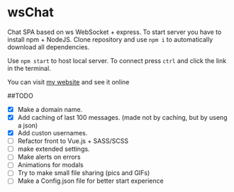 # wsChat

Chat SPA based on ws WebSocket + express.
To start server you have to install npm + NodeJS. Clone repository and use `npm i` to automatically download all dependencies.

Use `npm start` to host local server. To connect press `ctrl` and click the link in the terminal.

You can visit [my website](chat.8hoursking.ru) and see it online

##TODO
 - [x] Make a domain name.
 - [x] Add caching of last 100 messages. (made not by caching, but by useng a json)
 - [x] Add custon usernames.
 - [ ] Refactor front to Vue.js + SASS/SCSS
 - [ ] make extended settings.
 - [ ] Make alerts on errors
 - [ ] Animations for modals
 - [ ] Try to make small file sharing (pics and GIFs)
 - [ ] Make a Config.json file for better start experience
